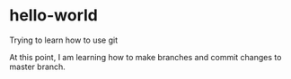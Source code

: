 # hello-world
Trying to learn how to use git

At this point, I am learning how to make branches and commit changes to master branch.
